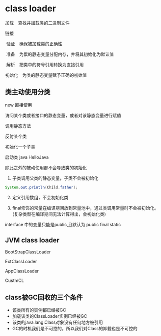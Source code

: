 # class loader

加载　查找并加载类的二进制文件

链接

​	验证　确保被加载类的正确性

​	准备　为累的静态变量分配内存，并将其初始化为默认值

​	解析　把类中的符号引用转换为直接引用

初始化　为类的静态变量赋予正确的初始值

## 类主动使用分类

new 直接使用

访问某个类或者接口的静态变量，或者对该静态变量进行赋值

调用静态方法

反射某个类

初始化一个子类

启动类 java HelloJava

除此之外的被动使用都不会导致类的初始化

1. 子类调用父类的静态变量，子类不会被初始化

```java
System.out.println(Child.father); 
```

2. 定义引用数组，不会初始化类

3. final修饰的常量在编译期间放到常量池中，通过类调用常量时不会被初始化。(复杂类型在编译期间无法计算得出，会初始化类)



interface 中的变量只能是public,且默认为 public final static

## JVM class loader

BootStrapClassLoader

ExtClassLoader

AppClassLoader

CustmCL



## class被GC回收的三个条件

- 该类所有的实例都已经被GC
- 加载该类的ClassLoader实例已经被GC
- 该类的java.lang.Class对象没有任何地方被引用
- GC的时机我们是不可控的，所以我们对Class的卸载也是不可控的